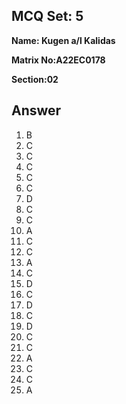 ## MCQ Set: 5

**Name: Kugen a/l Kalidas**

**Matrix No:A22EC0178**

**Section:02**

## Answer
1. B
2. C
3. C
4. C
5. C
6. C
7. D
8. C
9. C
10. A
11. C
12. C
13. A
14. C
15. D
16. C
17. D
18. C
19. D
20. C
21. C
22. A
23. C
24. C
25. A
   

